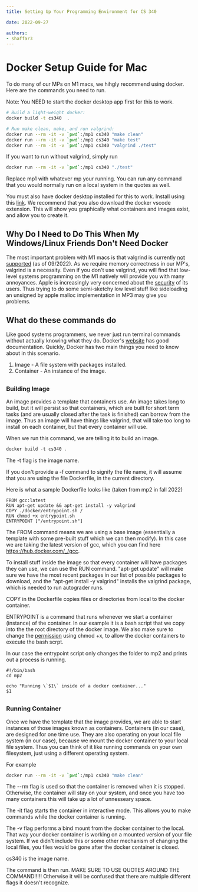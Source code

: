```yaml
---
title: Setting Up Your Programming Environment for CS 340

date: 2022-09-27

authors:
- shaffar3
---
```


<link rel="stylesheet" href="https://cdnjs.cloudflare.com/ajax/libs/prism-themes/1.9.0/prism-a11y-dark.min.css" integrity="sha512-bd1K4DEquIavX49RSZHIE0Ye6RFOVlGLhtGow9KDbLYqOd/ufhshkP0GoJoVR1jqj7FmOffvVIKuq1tcXlN9ZA==" crossorigin="anonymous" referrerpolicy="no-referrer" />

<style>
main ul > li:last-of-type { margin-bottom: 30px; }
h3 { margin-top: 30px; }
</style>

# Docker Setup Guide for Mac

To do many of our MPs on M1 macs, we hihgly recommend using docker. Here are the commands you need to run.

Note: You NEED to start the docker desktop app first for this to work.

```bash
# Build a light-weight docker:
docker build -t cs340  .

# Run make clean, make, and run valgrind:
docker run --rm -it -v `pwd`:/mp1 cs340 "make clean"
docker run --rm -it -v `pwd`:/mp1 cs340 "make test"
docker run --rm -it -v `pwd`:/mp1 cs340 "valgrind ./test"
```
If you want to run without valgrind, simply run 
```bash
docker run --rm -it -v `pwd`:/mp1 cs340 "./test"
```
Replace mp1 with whatever mp your running. 
You can run any command that you would normally run on a local system in the quotes as well.

You must also have docker desktop installed for this to work. Install using this [link](https://docs.docker.com/desktop/install/mac-install/).
We recommend that you also download the docker vscode extension. This will show you graphically what containers and images exist, and allow you to create it.

## Why Do I Need to Do This When My Windows/Linux Friends Don't Need Docker
The most important problem with M1 macs is that valgrind is currently [not supported](https://valgrind.org/info/platforms.html) (as of 09/2022). As we require memory correctness in our MP's, valgrind is a necessity. 
Even if you don't use valgrind, you will find that low-level systems programming on the M1 natively will provide you with many annoyances. Apple is increasingly very concerned about the [security](https://www.dictionary.com/browse/control) of its users. Thus trying to do some semi-sketchy low level stuff like sideloading an unsigned by apple malloc implementation in MP3 may give you problems.

## What do these commands do
Like good systems programmers, we never just run terminal commands without actually knowing what they do. Docker's [website](https://docs.docker.com/) has good documentation. 
Quickly, Docker has two main things you need to know about in this scenario.
1) Image - A file system with packages installed.
2) Container - An instance of the image.

### Building Image

An image provides a template that containers use. An image takes long to build, but it will persist so that containers, which are built for short term tasks (and are usually closed after the task is finished) can borrow from the image. Thus an image will have things like valgrind, that will take too long to install on each container, but that every container will use.

When we run this command, we are telling it to build an image. 


```c
docker build -t cs340 .
```

The -t flag is the image name.

If you don't provide a -f command to signify the file name, it will assume that you are using the file Dockerfile, in the current directory.

Here is what a sample Dockerfile looks like (taken from mp2 in fall 2022)
```text
FROM gcc:latest
RUN apt-get update && apt-get install -y valgrind
COPY ./docker/entrypoint.sh /
RUN chmod +x entrypoint.sh
ENTRYPOINT ["/entrypoint.sh"]
```

The FROM command means we are using a base image (essentially a template with some pre-built stuff which we can then modify). In this case we are taking the latest version of gcc, which you can find here https://hub.docker.com/_/gcc.

To install stuff inside the image so that every container will have packages they can use, we can use the RUN command. "apt-get update" will make sure we have the most recent packages in our list of possible packages to download, and the "apt-get install -y valgrind" installs the valgrind package, which is needed to run autograder runs.

COPY in the Dockerfile copies files or directories from local to the docker container. 

ENTRYPOINT is a command that runs whenever we start a container (instance) of the container. In our example it is a bash script that we copy into the the root directory of the docker image. We also make sure to change the [permission](https://linuxpip.org/chmod-x-explained-everything-you-need-to-know/) using chmod +x, to allow the docker containers to execute the bash scrpt.

In our case the entrypoint script only changes the folder to mp2 and prints out a process is running.
```text
#!/bin/bash
cd mp2

echo "Running \`$1\` inside of a docker container..."
$1
```

### Running Container

Once we have the template that the image provides, we are able to start instances of those images known as containers.
Containers (in our case), are designed for one time use. They are also operating on your local file system (in our case), because we mount the docker container to your local file system. Thus you can think of it like running commands on your own filesystem, just using a different operating system.

For example

```bash
docker run --rm -it -v `pwd`:/mp1 cs340 "make clean"
```

The --rm flag is used so that the container is removed when it is stopped. Otherwise, the container will stay on your system, and once you have too many containers this will take up a lot of unnesseary space. 

The -it flag starts the container in interactive mode. This allows you to make commands while the docker container is running.

The -v flag performs a bind mount from the docker container to the local. That way your docker container is working on a mounted version of your file system. If we didn't include this or some other mechanism of changing the local files, you files would be gone after the docker container is closed.

cs340 is the image name.

The command is then run. MAKE SURE TO USE QUOTES AROUND THE COMMAND!!!!! Otherwise it will be confused that there are multiple different flags it doesn't recognize.
